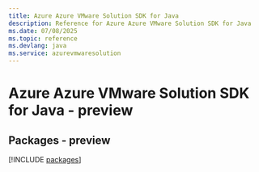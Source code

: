 ```yaml
---
title: Azure Azure VMware Solution SDK for Java
description: Reference for Azure Azure VMware Solution SDK for Java
ms.date: 07/08/2025
ms.topic: reference
ms.devlang: java
ms.service: azurevmwaresolution
---
```

# Azure Azure VMware Solution SDK for Java - preview
## Packages - preview
[!INCLUDE [packages](azure-vmware-solution-index.md)]